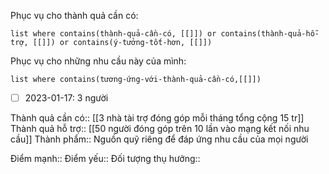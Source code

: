 Phục vụ cho thành quả cần có:
```dataview
list where contains(thành-quả-cần-có, [[]]) or contains(thành-quả-hỗ-trợ, [[]]) or contains(ý-tưởng-tốt-hơn, [[]]) 
```
Phục vụ cho những nhu cầu này của mình:
```dataview
list where contains(tương-ứng-với-thành-quả-cần-có,[[]])
```
- [ ] 2023-01-17: 3 người

Thành quả cần có:: [[3 nhà tài trợ đóng góp mỗi tháng tổng cộng 15 tr]]
Thành quả hỗ trợ:: [[50 người đóng góp trên 10 lần vào mạng kết nối nhu cầu]]
Thành phẩm:: Nguồn quỹ riêng để đáp ứng nhu cầu của mọi người

Điểm mạnh::
Điểm yếu::
Đối tượng thụ hưởng::
